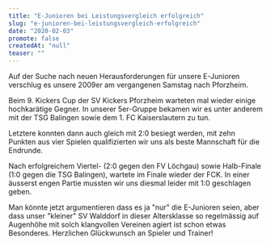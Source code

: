 ```yaml
---
title: "E-Junioren bei Leistungsvergleich erfolgreich"
slug: "e-junioren-bei-leistungsvergleich-erfolgreich"
date: "2020-02-03"
promote: false
createdAt: "null"
teaser: ""
---
```

Auf der Suche nach neuen Herausforderungen für unsere E-Junioren verschlug es unsere 2009er am vergangenen Samstag nach Pforzheim.


Beim 9. Kickers Cup der SV Kickers Pforzheim warteten mal wieder einige hochkarätige Gegner. In unserer 5er-Gruppe bekamen wir es unter anderem mit der TSG Balingen sowie dem 1. FC Kaiserslautern zu tun.


Letztere konnten dann auch gleich mit 2:0 besiegt werden, mit zehn Punkten aus vier Spielen qualifizierten wir uns als beste Mannschaft für die Endrunde.


Nach erfolgreichem Viertel- (2:0 gegen den FV Löchgau) sowie Halb-Finale (1:0 gegen die TSG Balingen), wartete im Finale wieder der FCK. In einer äusserst engen Partie mussten wir uns diesmal leider mit 1:0 geschlagen geben.


Man könnte jetzt argumentieren dass es ja "nur" die E-Junioren seien, aber dass unser "kleiner" SV Walddorf in dieser Altersklasse so regelmässig auf Augenhöhe mit solch klangvollen Vereinen agiert ist schon etwas Besonderes. Herzlichen Glückwunsch an Spieler und Trainer!
